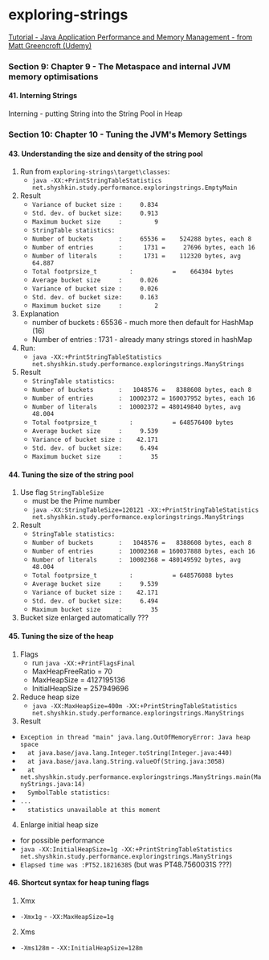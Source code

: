 # exploring-strings
[Tutorial - Java Application Performance and Memory Management - from Matt Greencroft (Udemy)](../README.md)

###  Section 9: Chapter 9 - The Metaspace and internal JVM memory optimisations

#### 41. Interning Strings

Interning - putting String into the String Pool in Heap

### Section 10: Chapter 10 - Tuning the JVM's Memory Settings

#### 43. Understanding the size and density of the string pool

1. Run from `exploring-strings\target\classes`:
   - `java -XX:+PrintStringTableStatistics net.shyshkin.study.performance.exploringstrings.EmptyMain`
2. Result 
   - `Variance of bucket size :     0.834`
   - `Std. dev. of bucket size:     0.913`
   - `Maximum bucket size     :         9`
   - `StringTable statistics:`
   - `Number of buckets       :     65536 =    524288 bytes, each 8`
   - `Number of entries       :      1731 =     27696 bytes, each 16`
   - `Number of literals      :      1731 =    112320 bytes, avg  64.887`
   - `Total footprsize_t         :           =    664304 bytes`
   - `Average bucket size     :     0.026`
   - `Variance of bucket size :     0.026`
   - `Std. dev. of bucket size:     0.163`
   - `Maximum bucket size     :         2`
3. Explanation
   - number of buckets : 65536 - much more then default for HashMap (16)
   - Number of entries : 1731 - already many strings stored in hashMap 
4. Run:
   - `java -XX:+PrintStringTableStatistics net.shyshkin.study.performance.exploringstrings.ManyStrings`
5. Result
   - `StringTable statistics:`
   - `Number of buckets       :   1048576 =   8388608 bytes, each 8`
   - `Number of entries       :  10002372 = 160037952 bytes, each 16`
   - `Number of literals      :  10002372 = 480149840 bytes, avg  48.004`
   - `Total footprsize_t         :           = 648576400 bytes`
   - `Average bucket size     :     9.539`
   - `Variance of bucket size :    42.171`
   - `Std. dev. of bucket size:     6.494`
   - `Maximum bucket size     :        35`

#### 44. Tuning the size of the string pool

1. Use flag `StringTableSize`
   - must be the Prime number
   - `java -XX:StringTableSize=120121 -XX:+PrintStringTableStatistics net.shyshkin.study.performance.exploringstrings.ManyStrings`
2. Result
   - `StringTable statistics:`
   - `Number of buckets       :   1048576 =   8388608 bytes, each 8`
   - `Number of entries       :  10002368 = 160037888 bytes, each 16`
   - `Number of literals      :  10002368 = 480149592 bytes, avg  48.004`
   - `Total footprsize_t         :           = 648576088 bytes`
   - `Average bucket size     :     9.539`
   - `Variance of bucket size :    42.171`
   - `Std. dev. of bucket size:     6.494`
   - `Maximum bucket size     :        35`
3. Bucket size enlarged automatically ???

#### 45. Tuning the size of the heap

1. Flags
   - run `java -XX:+PrintFlagsFinal`
   - MaxHeapFreeRatio = 70
   - MaxHeapSize = 4127195136
   - InitialHeapSize = 257949696
2. Reduce heap size
   - `java -XX:MaxHeapSize=400m -XX:+PrintStringTableStatistics net.shyshkin.study.performance.exploringstrings.ManyStrings`
3. Result
  - `Exception in thread "main" java.lang.OutOfMemoryError: Java heap space`
  - `  at java.base/java.lang.Integer.toString(Integer.java:440)`
  - `  at java.base/java.lang.String.valueOf(String.java:3058)`
  - `  at net.shyshkin.study.performance.exploringstrings.ManyStrings.main(ManyStrings.java:14)`
  - `  SymbolTable statistics:`
  - `...`
  - `  statistics unavailable at this moment`
4. Enlarge initial heap size
  - for possible performance
  - `java -XX:InitialHeapSize=1g -XX:+PrintStringTableStatistics net.shyshkin.study.performance.exploringstrings.ManyStrings`
  - `Elapsed time was :PT52.1821638S` (but was PT48.7560031S ???)

#### 46. Shortcut syntax for heap tuning flags

1. Xmx
  - `-Xmx1g` - `-XX:MaxHeapSize=1g`
2. Xms
  - `-Xms128m` - `-XX:InitialHeapSize=128m`


   